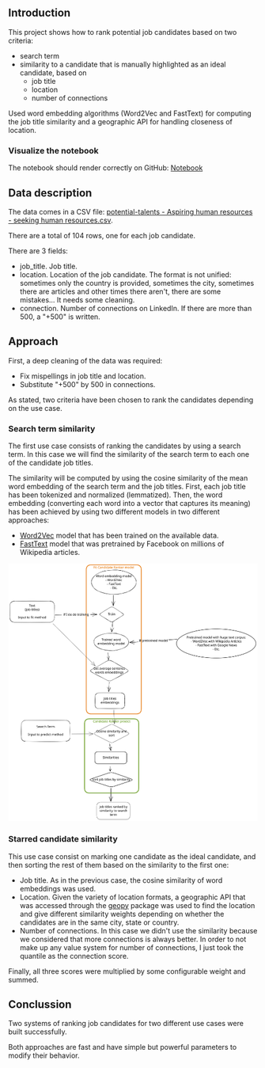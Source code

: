 ## Introduction

This project shows how to rank potential job candidates based on two criteria: 
- search term
- similarity to a candidate that is manually highlighted as an ideal candidate, based on
  - job title
  - location
  - number of connections

Used word embedding algorithms (Word2Vec and FastText) for computing the job title similarity and a geographic API for handling closeness of location.

### Visualize the notebook

The notebook should render correctly on GitHub: [Notebook](DataExploration.ipynb)

## Data description

The data comes in a CSV file: [potential-talents - Aspiring human resources - seeking human resources.csv](potential-talents%20-%20Aspiring%20human%20resources%20-%20seeking%20human%20resources.csv).

There are a total of 104 rows, one for each job candidate.

There are 3 fields:
- job_title. Job title.
- location. Location of the job candidate. The format is not unified: sometimes only the country is provided, sometimes the city, sometimes there are articles and other times there aren't, there are some mistakes... It needs some cleaning.
- connection. Number of connections on LinkedIn. If there are more than 500, a "+500" is written.

## Approach

First, a deep cleaning of the data was required:
- Fix mispellings in job title and location.
- Substitute "+500" by 500 in connections.

As stated, two criteria have been chosen to rank the candidates depending on the use case.

### Search term similarity
The first use case consists of ranking the candidates by using a search term. In this case we will find the similarity of the search term to each one of the candidate job titles.

The similarity will be computed by using the cosine similarity of the mean word embedding of the search term and the job titles.
First, each job title has been tokenized and normalized (lemmatized).
Then, the word embedding (converting each word into a vector that captures its meaning) has been achieved by using two different models in two different approaches:
- [Word2Vec](https://radimrehurek.com/gensim/models/word2vec.html) model that has been trained on the available data.
- [FastText](https://fasttext.cc/docs/en/english-vectors.html) model that was pretrained by Facebook on millions of Wikipedia articles.

![CandidateRankerDiagram.svg](CandidateRankerDiagram.svg)

### Starred candidate similarity
This use case consist on marking one candidate as the ideal candidate, and then sorting the rest of them based on the similarity to the first one:
- Job title. As in the previous case, the cosine similarity of word embeddings was used.
- Location. Given the variety of location formats, a geographic API that was accessed through the [geopy](https://geopy.readthedocs.io/en/stable/) package was used to find the location and give different similarity weights depending on whether the candidates are in the same city, state or country.
- Number of connections. In this case we didn't use the similarity because we considered that more connections is always better. In order to not make up any value system for number of connections, I just took the quantile as the connection score.

Finally, all three scores were multiplied by some configurable weight and summed.

## Conclussion
Two systems of ranking job candidates for two different use cases were built successfully.

Both approaches are fast and have simple but powerful parameters to modify their behavior.
